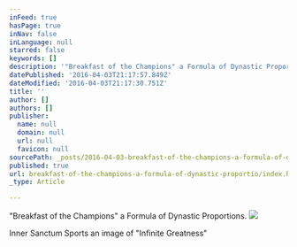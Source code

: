 ```yaml
---
inFeed: true
hasPage: true
inNav: false
inLanguage: null
starred: false
keywords: []
description: '"Breakfast of the Champions" a Formula of Dynastic Proportions.'
datePublished: '2016-04-03T21:17:57.849Z'
dateModified: '2016-04-03T21:17:30.751Z'
title: ''
author: []
authors: []
publisher:
  name: null
  domain: null
  url: null
  favicon: null
sourcePath: _posts/2016-04-03-breakfast-of-the-champions-a-formula-of-dynastic-proportio.md
published: true
url: breakfast-of-the-champions-a-formula-of-dynastic-proportio/index.html
_type: Article

---
```

"Breakfast of the Champions" a Formula of Dynastic Proportions.
![](https://the-grid-user-content.s3-us-west-2.amazonaws.com/290c19d6-abe7-47f2-9e5e-62b8eca6bea4.jpg)

Inner Sanctum Sports an image of "Infinite Greatness"